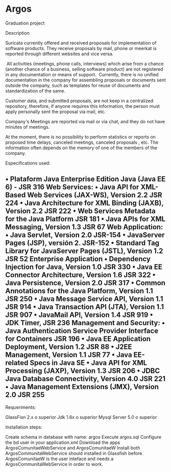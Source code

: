 # Argos
Graduation project

Description

Suricata currently offered and received proposals for implementation of software products. They receive proposals by mail, phone or meerkat is reported through different websites and vice versa.

 All activities (meetings, phone calls, interviews) which arise from a chance (another chance of a business, selling software product) are not registered in any documentation or means of support. 
 Currently, there is no unified documentation in the company for assembling proposals or documents sent outside the company, such as templates for reuse of documents and standardization of the same.

Customer data, and submitted proposals, are not keep in a centralized repository, therefore, if anyone requires this information, the person must apply personally sent the proposal via mail, etc.

Company's Meetings are reported via mail or via chat, and they do not have minutes of meetings.

At the moment, there is no possibility to perform statistics or reports on proposed time delays, canceled meetings, canceled proposals , etc. 
The information often depends on the memory of one of the members of the company.

Especifications used:

•	Plataform Java Enterprise Edition Java (Java EE 6) - JSR 316
Web Services:
•	Java API for XML-Based Web Services (JAX-WS), Version 2.2 JSR 224
•	Java Architecture for XML Binding (JAXB), Version 2.2 JSR 222
•	Web Services Metadata for the Java Platform JSR 181
•	Java APIs for XML Messaging, Version 1.3 JSR 67
Web Application:
•	Java Servlet, Version 2.0 JSR-154
•	JavaServer Pages (JSP), versión 2. JSR-152
•	Standard Tag Library for JavaServer Pages (JSTL), Version 1.2 JSR 52
Enterprise Application 
•	Dependency Injection for Java, Version 1.0 JSR 330
•	Java EE Connector Architecture, Version 1.6 JSR 322
•	Java Persistence, Version 2.0 JSR 317
•	Common Annotations for the Java Platform, Version 1.1 JSR 250
•	Java Message Service API, Version 1.1 JSR 914
•	Java Transaction API (JTA), Version 1.1 JSR 907
•	JavaMail API, Version 1.4 JSR 919
•	JDK Timer, JSR 236
Management and Security:
•	Java Authentication Service Provider Interface for Containers JSR 196
•	Java EE Application Deployment, Version 1.2 JSR 88
•	J2EE Management, Version 1.1 JSR 77
•	Java EE-related Specs in Java SE
•	Java API for XML Processing (JAXP), Version 1.3 JSR 206
•	JDBC Java Database Connectivity, Version 4.0 JSR 221
•	Java Management Extensions (JMX), Version 2.0 JSR 255
------------------------------------
Requeriments:

GlassFisn 2.x o superior
Jdk 1.6x o superior
Mysql Server 5.0 o superior

Installation steps:

Create schema in database with name: argos
Execute argos.sql
Configure the bd user in your application.xml
Download the apps ArgosComunitaeWebService and ArgosComunitaeW
Install both
ArgosCommunitaWebService should installed in Glassfish before.
ArgosComunitaeW is the user inteface and needs a ArgosCommunitaWebService in order to work.
